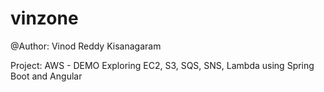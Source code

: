 # vinzone
@Author: Vinod Reddy Kisanagaram

Project: AWS - DEMO
  Exploring EC2, S3, SQS, SNS, Lambda using Spring Boot and Angular
